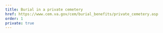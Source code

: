 ```yaml
---
title: Burial in a private cemetery
href: https://www.cem.va.gov/cem/burial_benefits/private_cemetery.asp
order: 1
private: true
---
```

